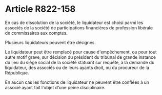 # Article R822-158

En cas de dissolution de la société, le liquidateur est choisi parmi les associés de la société de participations financières de profession libérale de commissaires aux comptes.

Plusieurs liquidateurs peuvent être désignés.

Le liquidateur peut être remplacé pour cause d'empêchement, ou pour tout autre motif grave, sur décision du président du tribunal de grande instance du lieu du siège social de la société statuant sur requête, à la demande du liquidateur, des associés ou de leurs ayants droit, ou du procureur de la République.

En aucun cas les fonctions de liquidateur ne peuvent être confiées à un associé ayant fait l'objet d'une peine disciplinaire.
